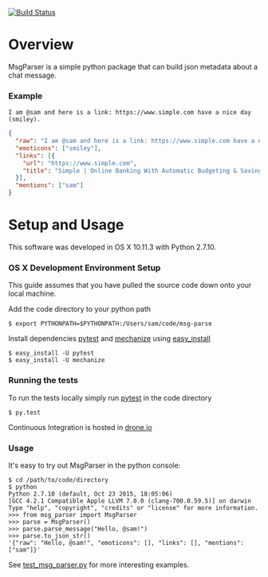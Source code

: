 [![Build Status](https://drone.io/github.com/snkinard/python-intro-app/status.png)](https://drone.io/github.com/snkinard/python-intro-app/latest)

# Overview

MsgParser is a simple python package that can build json metadata about a chat message. 

### Example

    I am @sam and here is a link: https://www.simple.com have a nice day (smiley).

```json
{
  "raw": "I am @sam and here is a link: https://www.simple.com have a nice day (smiley).", 
  "emoticons": ["smiley"], 
  "links": [{
    "url": "https://www.simple.com", 
    "title": "Simple | Online Banking With Automatic Budgeting & Savings"
  }],     
  "mentions": ["sam"]
}
```

# Setup and Usage

This software was developed in OS X 10.11.3 with Python 2.7.10.

### OS X Development Environment Setup

This guide assumes that you have pulled the source code down onto your local machine.

Add the code directory to your python path

    $ export PYTHONPATH=$PYTHONPATH:/Users/sam/code/msg-parse

Install dependencies [pytest](http://pytest.org/latest/) and [mechanize](http://wwwsearch.sourceforge.net/mechanize/) using [easy_install](https://pythonhosted.org/setuptools/easy_install.html)

    $ easy_install -U pytest
    $ easy_install -U mechanize

### Running the tests

To run the tests locally simply run [pytest](http://pytest.org/latest/) in the code directory

    $ py.test

Continuous Integration is hosted in [drone.io](https://drone.io/github.com/snkinard/python-intro-app)

### Usage

It's easy to try out MsgParser in the python console:

```shell
$ cd /path/to/code/directory
$ python
Python 2.7.10 (default, Oct 23 2015, 18:05:06)
[GCC 4.2.1 Compatible Apple LLVM 7.0.0 (clang-700.0.59.5)] on darwin
Type "help", "copyright", "credits" or "license" for more information.
>>> from msg_parser import MsgParser
>>> parse = MsgParser()
>>> parse.parse_message("Hello, @sam!")
>>> parse.to_json_str()
'{"raw": "Hello, @sam!", "emoticons": [], "links": [], "mentions": ["sam"]}'
```

See [test_msg_parser.py](https://github.com/snkinard/python-intro-app/blob/master/test_msg_parser.py) for more interesting examples.    
